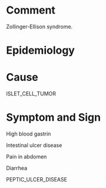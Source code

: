 # Comment

Zollinger-Ellison syndrome.

# Epidemiology

# Cause

ISLET_CELL_TUMOR

# Symptom and Sign

High blood gastrin

Intestinal ulcer disease

Pain in abdomen

Diarrhea

PEPTIC_ULCER_DISEASE
